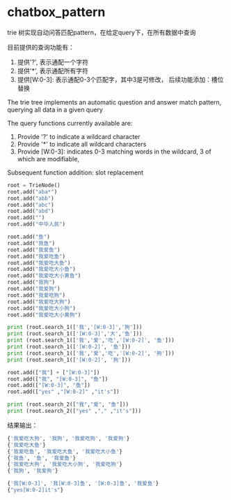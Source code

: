 # chatbox_pattern
trie 树实现自动问答匹配pattern，在给定query下，在所有数据中查询

目前提供的查询功能有：
1. 提供'?', 表示通配一个字符
2. 提供'*', 表示通配所有字符
3. 提供[W:0-3]: 表示通配0-3个匹配字，其中3是可修改，
后续功能添加：槽位替换

The trie tree implements an automatic question and answer match pattern, querying all data in a given query

The query functions currently available are:

1. Provide '?' to indicate a wildcard character
2. Provide '*' to indicate all wildcard characters
3. Provide [W:0-3]: indicates 0-3 matching words in the wildcard, 3 of which are modifiable,

Subsequent function addition: slot replacement

```python    
root = TrieNode()
root.add("aba*")
root.add("abb")
root.add("abc")
root.add("abd")
root.add("")
root.add("中华人民")

root.add("鱼")
root.add("我鱼")
root.add("我爱鱼")
root.add("我爱吃鱼")
root.add("我爱吃大鱼")
root.add("我爱吃大小鱼")
root.add("我爱吃大小黄鱼")
root.add("我狗")
root.add("我爱狗")
root.add("我爱吃狗")
root.add("我爱吃大狗")
root.add("我爱吃大小狗")
root.add("我爱吃大小黄狗")

print (root.search_1(['我','[W:0-3]','狗']))
print (root.search_1(['[W:0-3]','大','鱼']))
print (root.search_1(['我','爱','吃','[W:0-2]', '鱼']))
print (root.search_1(['[W:0-2]', '鱼']))
print (root.search_1(['我','爱','吃','[W:0-2]', '狗']))
print (root.search_1(['[W:0-2]', '狗']))

root.add(["我"] + ["[W:0-3]"])
root.add(["我", "[W:0-3]", "鱼"])
root.add(["[W:0-3]", "鱼"])
root.add(["yes" ,"[W:0-2]" ,"it's"])

print (root.search_2(["我","爱", "鱼"]))
print (root.search_2(["yes" ,"," ,"it's"]))
 ```
结果输出：
```python
{'我爱吃大狗', '我狗', '我爱吃狗', '我爱狗'}
{'我爱吃大鱼'}
{'我爱吃鱼', '我爱吃大鱼', '我爱吃大小鱼'}
{'我鱼', '鱼', '我爱鱼'}
{'我爱吃大狗', '我爱吃大小狗', '我爱吃狗'}
{'我狗', '我爱狗'}

{'我[W:0-3]', '我[W:0-3]鱼', '[W:0-3]鱼', '我爱鱼'}
{"yes[W:0-2]it's"}
```
